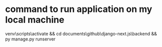 
# command to run application on my local machine
venv\scripts\activate && cd documents\github\django-next.js\backend && py manage.py runserver
 